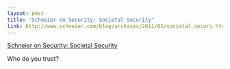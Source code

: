 ```yaml
--- 
layout: post
title: "Schneier on Security: Societal Security"
link: http://www.schneier.com/blog/archives/2011/02/societal_securi.html
---
```

<a href=
"http://www.schneier.com/blog/archives/2011/02/societal_securi.html">
Schneier on Security: Societal Security</a><br>

<p>Who do you trust?</p>
